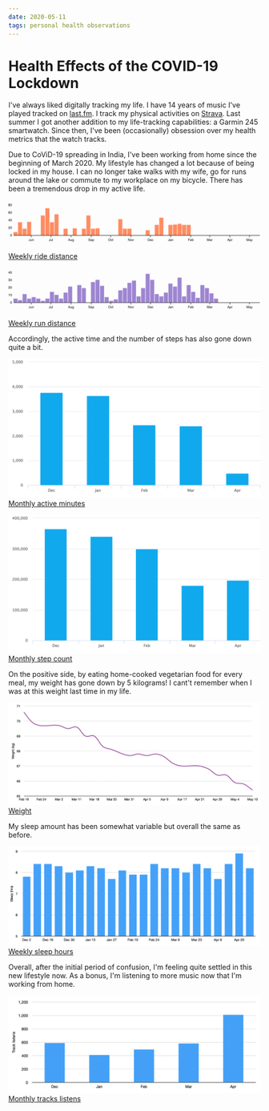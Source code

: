 ```yaml
---
date: 2020-05-11
tags: personal health observations
---
```


# Health Effects of the COVID-19 Lockdown

I've always liked digitally tracking my life. I have 14 years of music I've played tracked on [last.fm](https://last.fm). I track my physical activities on [Strava](https://strava.com). Last summer I got another addition to my life-tracking capabilities: a Garmin 245 smartwatch. Since then, I've been (occasionally) obsession over my health metrics that the watch tracks.

Due to CoViD-19 spreading in India, I've been working from home since the beginning of March 2020. My lifestyle has changed a lot because of being locked in my house. I can no longer take walks with my wife, go for runs around the lake or commute to my workplace on my bicycle. There has been a tremendous drop in my active life.

![Weekly ride distance](/files/lockdown-effects/rides.png "Weekly ride distance")
[Weekly ride distance](/files/lockdown-effects/rides.png)

![Weekly run distance](/files/lockdown-effects/runs.png "Weekly run distance")
[Weekly run distance](/files/lockdown-effects/runs.png)

Accordingly, the active time and the number of steps has also gone down quite a bit.

![Monthly active minutes](/files/lockdown-effects/active-minutes.png "Monthly active minutes")
[Monthly active minutes](/files/lockdown-effects/active-minutes.png)

![Monthly step count](/files/lockdown-effects/steps.png "Monthly step count")
[Monthly step count](/files/lockdown-effects/steps.png)

On the positive side, by eating home-cooked vegetarian food for every meal, my weight has gone down by 5 kilograms! I cant't remember when I was at this weight last time in my life.

![Weight](/files/lockdown-effects/weight.png "Weight")
[Weight](/files/lockdown-effects/weight.png)

My sleep amount has been somewhat variable but overall the same as before.

![Weekly sleep hours](/files/lockdown-effects/sleep.png "Weekly sleep hours")
[Weekly sleep hours](/files/lockdown-effects/sleep.png)

Overall, after the initial period of confusion, I'm feeling quite settled in this new lifestyle now. As a bonus, I'm listening to more music now that I'm working from home.

![Monthly tracks listens](/files/lockdown-effects/tracks.png "Monthly tracks listens")
[Monthly tracks listens](/files/lockdown-effects/sleep.png)
